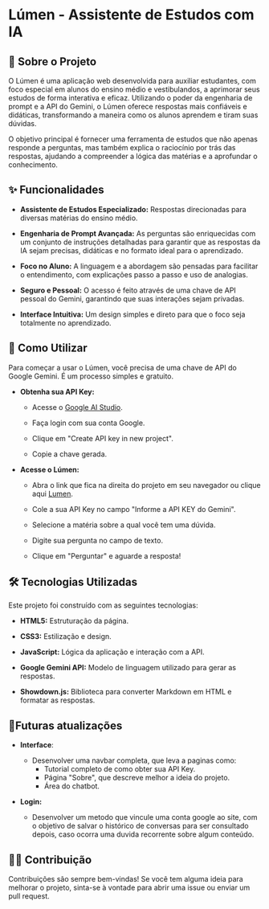# Lúmen - Assistente de Estudos com IA

## 📖 Sobre o Projeto

 O Lúmen é uma aplicação web desenvolvida para auxiliar estudantes, com foco especial em alunos do ensino médio e vestibulandos, a aprimorar seus estudos de forma interativa e eficaz. Utilizando o poder da engenharia de prompt e a API do Gemini, o Lúmen oferece respostas mais confiáveis e didáticas, transformando a maneira como os alunos aprendem e tiram suas dúvidas.

O objetivo principal é fornecer uma ferramenta de estudos que não apenas responde a perguntas, mas também explica o raciocínio por trás das respostas, ajudando a compreender a lógica das matérias e a aprofundar o conhecimento.

## ✨ Funcionalidades

- **Assistente de Estudos Especializado:** Respostas direcionadas para diversas matérias do ensino médio.

- **Engenharia de Prompt Avançada:** As perguntas são enriquecidas com um conjunto de instruções detalhadas para garantir que as respostas da IA sejam precisas, didáticas e no formato ideal para o aprendizado.

- **Foco no Aluno:** A linguagem e a abordagem são pensadas para facilitar o entendimento, com explicações passo a passo e uso de analogias.

- **Seguro e Pessoal:** O acesso é feito através de uma chave de API pessoal do Gemini, garantindo que suas interações sejam privadas.

- **Interface Intuitiva:** Um design simples e direto para que o foco seja totalmente no aprendizado.

## 🚀 Como Utilizar

Para começar a usar o Lúmen, você precisa de uma chave de API do Google Gemini. É um processo simples e gratuito.


- **Obtenha sua API Key:**

  - Acesse o [Google AI Studio](https://aistudio.google.com/prompts/new_chat).

  - Faça login com sua conta Google.

  - Clique em "Create API key in new project".

  - Copie a chave gerada.

- **Acesse o Lúmen:**

  - Abra o link que fica na direita do projeto em seu navegador ou clique aqui [Lumen](thiago-salvo.github.io/Lumen/ ).

  - Cole a sua API Key no campo "Informe a API KEY do Gemini".

  - Selecione a matéria sobre a qual você tem uma dúvida.

  - Digite sua pergunta no campo de texto.

  - Clique em "Perguntar" e aguarde a resposta!

## 🛠️ Tecnologias Utilizadas

Este projeto foi construído com as seguintes tecnologias:

  - **HTML5:** Estruturação da página.

  - **CSS3:** Estilização e design.

  - **JavaScript:** Lógica da aplicação e interação com a API.

  - **Google Gemini API:** Modelo de linguagem utilizado para gerar as respostas.

  - **Showdown.js:** Biblioteca para converter Markdown em HTML e formatar as respostas.

## 📌Futuras atualizações
- **Interface**:
    - Desenvolver uma navbar completa, que leva a paginas como:
      - Tutorial completo de como obter sua API Key.
      - Página "Sobre", que descreve melhor a ideia do projeto.
      - Área do chatbot.
        
- **Login:**
  - Desenvolver um metodo que vincule uma conta google ao site, com o objetivo de salvar o histórico de conversas para ser consultado depois, caso ocorra uma duvida recorrente sobre algum conteúdo.

## 👨‍💻 Contribuição

Contribuições são sempre bem-vindas! Se você tem alguma ideia para melhorar o projeto, sinta-se à vontade para abrir uma issue ou enviar um pull request.
